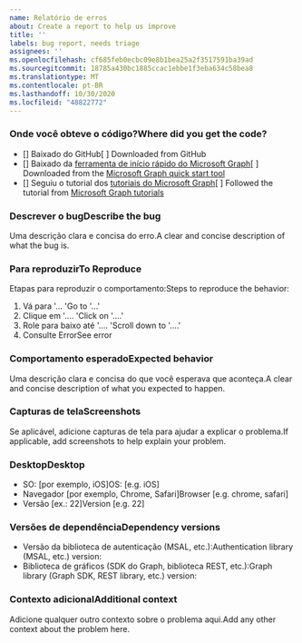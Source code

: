 ```yaml
---
name: Relatório de erros
about: Create a report to help us improve
title: ''
labels: bug report, needs triage
assignees: ''
ms.openlocfilehash: cf685feb0ecbc09e8b1bea25a2f3517591ba39ad
ms.sourcegitcommit: 18785a430bc1885ccac1ebbe1f3eba634c58bea8
ms.translationtype: MT
ms.contentlocale: pt-BR
ms.lasthandoff: 10/30/2020
ms.locfileid: "48822772"
---
```

### <a name="where-did-you-get-the-code"></a><span data-ttu-id="773b7-102">Onde você obteve o código?</span><span class="sxs-lookup"><span data-stu-id="773b7-102">Where did you get the code?</span></span>

- <span data-ttu-id="773b7-103">[] Baixado do GitHub</span><span class="sxs-lookup"><span data-stu-id="773b7-103">[ ] Downloaded from GitHub</span></span>
- <span data-ttu-id="773b7-104">[] Baixado da [ferramenta de início rápido do Microsoft Graph](https://developer.microsoft.com/graph/quick-start)</span><span class="sxs-lookup"><span data-stu-id="773b7-104">[ ] Downloaded from the [Microsoft Graph quick start tool](https://developer.microsoft.com/graph/quick-start)</span></span>
- <span data-ttu-id="773b7-105">[] Seguiu o tutorial dos [tutoriais do Microsoft Graph](https://docs.microsoft.com/graph/tutorials)</span><span class="sxs-lookup"><span data-stu-id="773b7-105">[ ] Followed the tutorial from [Microsoft Graph tutorials](https://docs.microsoft.com/graph/tutorials)</span></span>

### <a name="describe-the-bug"></a><span data-ttu-id="773b7-106">Descrever o bug</span><span class="sxs-lookup"><span data-stu-id="773b7-106">Describe the bug</span></span>

<span data-ttu-id="773b7-107">Uma descrição clara e concisa do erro.</span><span class="sxs-lookup"><span data-stu-id="773b7-107">A clear and concise description of what the bug is.</span></span>

### <a name="to-reproduce"></a><span data-ttu-id="773b7-108">Para reproduzir</span><span class="sxs-lookup"><span data-stu-id="773b7-108">To Reproduce</span></span>

<span data-ttu-id="773b7-109">Etapas para reproduzir o comportamento:</span><span class="sxs-lookup"><span data-stu-id="773b7-109">Steps to reproduce the behavior:</span></span>

1. <span data-ttu-id="773b7-110">Vá para '... '</span><span class="sxs-lookup"><span data-stu-id="773b7-110">Go to '...'</span></span>
1. <span data-ttu-id="773b7-111">Clique em '.... '</span><span class="sxs-lookup"><span data-stu-id="773b7-111">Click on '....'</span></span>
1. <span data-ttu-id="773b7-112">Role para baixo até '.... '</span><span class="sxs-lookup"><span data-stu-id="773b7-112">Scroll down to '....'</span></span>
1. <span data-ttu-id="773b7-113">Consulte Error</span><span class="sxs-lookup"><span data-stu-id="773b7-113">See error</span></span>

### <a name="expected-behavior"></a><span data-ttu-id="773b7-114">Comportamento esperado</span><span class="sxs-lookup"><span data-stu-id="773b7-114">Expected behavior</span></span>

<span data-ttu-id="773b7-115">Uma descrição clara e concisa do que você esperava que aconteça.</span><span class="sxs-lookup"><span data-stu-id="773b7-115">A clear and concise description of what you expected to happen.</span></span>

### <a name="screenshots"></a><span data-ttu-id="773b7-116">Capturas de tela</span><span class="sxs-lookup"><span data-stu-id="773b7-116">Screenshots</span></span>

<span data-ttu-id="773b7-117">Se aplicável, adicione capturas de tela para ajudar a explicar o problema.</span><span class="sxs-lookup"><span data-stu-id="773b7-117">If applicable, add screenshots to help explain your problem.</span></span>

### <a name="desktop"></a><span data-ttu-id="773b7-118">Desktop</span><span class="sxs-lookup"><span data-stu-id="773b7-118">Desktop</span></span>

- <span data-ttu-id="773b7-119">SO: [por exemplo, iOS]</span><span class="sxs-lookup"><span data-stu-id="773b7-119">OS: [e.g. iOS]</span></span>
- <span data-ttu-id="773b7-120">Navegador [por exemplo, Chrome, Safari]</span><span class="sxs-lookup"><span data-stu-id="773b7-120">Browser [e.g. chrome, safari]</span></span>
- <span data-ttu-id="773b7-121">Versão [ex.: 22]</span><span class="sxs-lookup"><span data-stu-id="773b7-121">Version [e.g. 22]</span></span>

### <a name="dependency-versions"></a><span data-ttu-id="773b7-122">Versões de dependência</span><span class="sxs-lookup"><span data-stu-id="773b7-122">Dependency versions</span></span>

- <span data-ttu-id="773b7-123">Versão da biblioteca de autenticação (MSAL, etc.):</span><span class="sxs-lookup"><span data-stu-id="773b7-123">Authentication library (MSAL, etc.) version:</span></span>
- <span data-ttu-id="773b7-124">Biblioteca de gráficos (SDK do Graph, biblioteca REST, etc.):</span><span class="sxs-lookup"><span data-stu-id="773b7-124">Graph library (Graph SDK, REST library, etc.) version:</span></span>

### <a name="additional-context"></a><span data-ttu-id="773b7-125">Contexto adicional</span><span class="sxs-lookup"><span data-stu-id="773b7-125">Additional context</span></span>

<span data-ttu-id="773b7-126">Adicione qualquer outro contexto sobre o problema aqui.</span><span class="sxs-lookup"><span data-stu-id="773b7-126">Add any other context about the problem here.</span></span>
